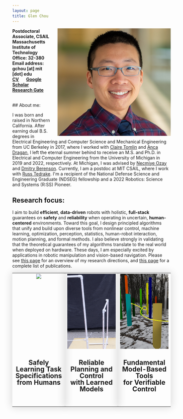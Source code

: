 ```yaml
---
layout: page
title: Glen Chou
---
```


<img align="right" src="images/glen.png" style="margin: 0px 0px 0px 20px;" >

<span style="font-weight:bold"> Postdoctoral Associate, CSAIL</span><br>
<span style="font-weight:bold">Massachusetts Institute of Technology </span><br>
<span style="font-weight:bold">Office: 32-380 </span><br>
<span style="font-weight:bold">Email address: gchou [at] mit [dot] edu </span><br>
<span style="font-weight:bold"> <a href="cv_10_29_23.pdf"> CV</a>&nbsp;&nbsp;&nbsp;&nbsp;&nbsp;&nbsp;  </span>
<span style="font-weight:bold"><i class="ai ai-google-scholar-square ai-1x"></i> <a href="https://scholar.google.com/citations?user=90whi3wAAAAJ&hl">Google Scholar</a>&nbsp;&nbsp;&nbsp;&nbsp;&nbsp;&nbsp;  </span>
<span style="font-weight:bold"><i class="ai ai-researchgate-square ai-1x"></i> <a href="https://www.researchgate.net/profile/Glen_Chou"> Research Gate</a>  </span>

<br>
## About me:

<p>I was born and raised in Northern California. After earning dual B.S. degrees in Electrical Engineering and Computer Science and Mechanical Engineering from UC Berkeley in 2017, where I worked with <a href="https://people.eecs.berkeley.edu/~tomlin/">Claire Tomlin</a> and <a href="https://people.eecs.berkeley.edu/~anca/">Anca Dragan</a>, I left the eternal summer behind to receive an M.S. and Ph.D. in Electrical and Computer Engineering from the University of Michigan in 2019 and 2022, respectively. At Michigan, I was advised by <a href="http://web.eecs.umich.edu/~necmiye/">Necmiye Ozay</a> and <a href="http://web.eecs.umich.edu/~dmitryb/">Dmitry Berenson</a>. Currently, I am a postdoc at MIT CSAIL, where I work with <a href="http://groups.csail.mit.edu/locomotion/russt.html">Russ Tedrake</a>. I'm a recipient of the National Defense Science and Engineering Graduate (NDSEG) fellowship and a 2022 Robotics: Science and Systems (R:SS) Pioneer.</p>

## Research focus:
<p>I aim to build <b>efficient</b>, <b>data-driven</b> robots with holistic, <b>full-stack</b> guarantees on <b>safety</b> and <b>reliability</b> when operating in uncertain, <b>human-centered</b> environments. Toward this goal, I design principled algorithms that unify and build upon diverse tools from nonlinear control, machine learning, optimization, perception, statistics, human-robot interaction, motion planning, and formal methods. I also believe strongly in validating that the theoretical guarantees of my algorithms translate to the real world when deployed on hardware. These days, I am especially excited by applications in robotic manipulation and vision-based navigation. Please see <a href="projects/">this page</a> for an overview of my research directions, and <a href="publications/">this page</a> for a complete list of publications. </p>

<style>
    table.areas {
        display: table;
        text-align: center;
    }
    table.areas tr {
        display: table-cell;
        width: 33%;
        border-radius: 5px;
        box-shadow: 0 0 25px 5px rgba(0,0,0,0.12);
    }
    table.areas tr:hover {
        background-color: rgba(0,117,97,0.2);
        cursor: pointer;
    }
    table.areas tr td {
        display: block;
    }
    table.areas tr td.ar_img {
        display: flex;
        align-items: center;
        justify-content: center;
        height: 17em;
    }
    table.areas tr td.ar_img img {
        height:100%;
        object-fit: cover;
        padding-bottom: 0;
    }
    table.areas tr td.ar_text {
        display: block;
        height: 5em;
        vertical-align: top;
        padding-top: 0;
        padding-bottom: 2vh;
        line-height: 1;
    }
</style>

<table class="areas">
        <tr onclick="window.location='projects/constraints'">
                <td class="ar_img"><img src="/images/auro_22_02.gif" /></td>
                <td class="ar_text"><h2 style="font-size:1.5em"><a>Safely Learning Task Specifications <br> from Humans</a></h2></td>
        </tr>
        <tr onclick="window.location='projects/trusted_domain'">
                <td class="ar_img"><img src="/images/icra_23b_alt.gif" /></td>
                <td class="ar_text"><h2 style="font-size:1.5em"><a>Reliable Planning and Control <br> with Learned Models</a></h2></td>
        </tr>
        <tr onclick="window.location='projects/output_feedback'">
                <td class="ar_img"><img src="/images/isls.gif"/></td>
                <td class="ar_text"><h2 style="font-size:1.5em"><a>Fundamental Model-Based Tools <br> for Verifiable Control</a></h2></td>
        </tr>
</table>